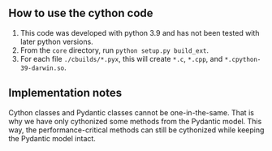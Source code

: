 ## How to use the cython code
1. This code was developed with python 3.9 and has not been tested with later python versions.
2. From the `core` directory, run `python setup.py build_ext`.
4. For each file `./cbuilds/*.pyx`, this will create `*.c`, `*.cpp`, and `*.cpython-39-darwin.so`.

## Implementation notes
Cython classes and Pydantic classes cannot be one-in-the-same. That is why we have only cythonized some methods from the Pydantic model. This way, the performance-critical methods can still be cythonized while keeping the Pydantic model intact.
